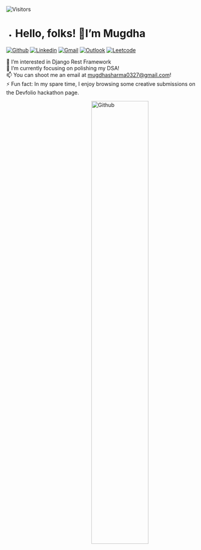 ![Visitors](https://api.visitorbadge.io/api/visitors?path=https%3A%2F%2Fgithub.com%2Fmugdha273&countColor=%23d9e3f0)
- # Hello, folks! :handshake:I’m Mugdha  

[![Github](https://img.shields.io/badge/-Github-000?style=flat&logo=Github&logoColor=white)](https://github.com/mugdha273)
[![Linkedin](https://img.shields.io/badge/-LinkedIn-blue?style=flat&logo=Linkedin&logoColor=white)](https://www.linkedin.com/in/mugdha-sharma-34a816200/)
[![Gmail](https://img.shields.io/badge/-Gmail-c14438?style=flat&logo=Gmail&logoColor=white)](mailto:mugdhasharma0327@gmail.com)
[![Outlook](https://img.shields.io/badge/-Outlook-0078D4?style=flat&logo=Microsoft-Outlook&logoColor=white)](mailto:mugdha0327@outlook.com)
[![Leetcode](https://img.shields.io/badge/dynamic/json?style=plastic&labelColor=black&color=%23ffa116&label=Solved&query=solved&url=https%3A%2F%2Fleetcode-badge.vercel.app%2Fapi%2Fusers%2Fmugdha1717&logo=leetcode&logoColor=yellow)](https://leetcode.com/mugdha1717/)

👀 I’m interested in Django Rest Framework  
🌱 I’m currently focusing on polishing my DSA!   
📫 You can shoot me an email at mugdhasharma0327@gmail.com!    
⚡ Fun fact: In my spare time, I enjoy browsing some creative submissions on the Devfolio hackathon page.

<img width="55%" align="right" alt="Github" src="https://raw.githubusercontent.com/onimur/.github/master/.resources/git-header.svg" />

